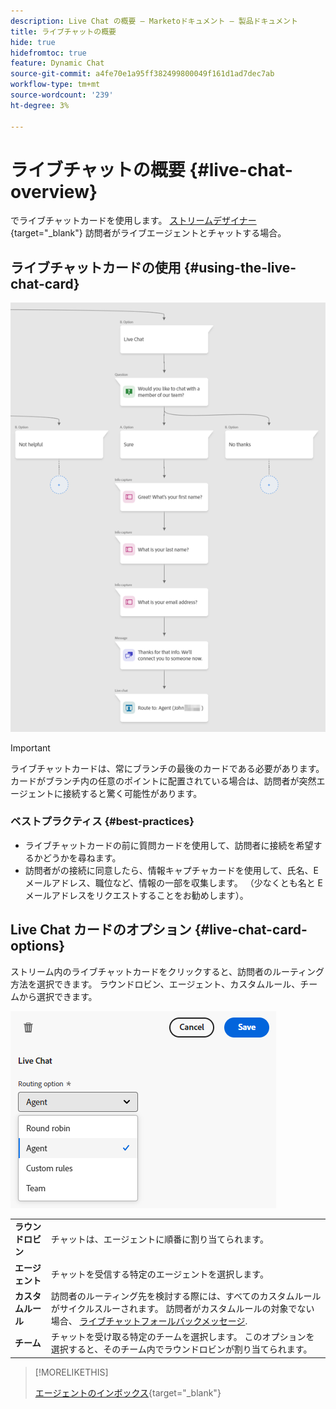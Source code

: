 ```yaml
---
description: Live Chat の概要 — Marketoドキュメント — 製品ドキュメント
title: ライブチャットの概要
hide: true
hidefromtoc: true
feature: Dynamic Chat
source-git-commit: a4fe70e1a95ff382499800049f161d1ad7dec7ab
workflow-type: tm+mt
source-wordcount: '239'
ht-degree: 3%

---
```


# ライブチャットの概要 {#live-chat-overview}

でライブチャットカードを使用します。 [ストリームデザイナー](/help/marketo/product-docs/demand-generation/dynamic-chat-two/automated-chat/stream-designer.md){target="_blank"} 訪問者がライブエージェントとチャットする場合。

## ライブチャットカードの使用 {#using-the-live-chat-card}

![](assets/live-chat-overview-1.png)

>[!IMPORTANT]
>
>ライブチャットカードは、常にブランチの最後のカードである必要があります。 カードがブランチ内の任意のポイントに配置されている場合は、訪問者が突然エージェントに接続すると驚く可能性があります。

### ベストプラクティス {#best-practices}

* ライブチャットカードの前に質問カードを使用して、訪問者に接続を希望するかどうかを尋ねます。
* 訪問者がの接続に同意したら、情報キャプチャカードを使用して、氏名、E メールアドレス、職位など、情報の一部を収集します。 （少なくとも名と E メールアドレスをリクエストすることをお勧めします）。

## Live Chat カードのオプション {#live-chat-card-options}

ストリーム内のライブチャットカードをクリックすると、訪問者のルーティング方法を選択できます。 ラウンドロビン、エージェント、カスタムルール、チームから選択できます。

![](assets/live-chat-overview-2.png)

<table> 
 <tbody> 
  <tr> 
   <td><b>ラウンドロビン</b></td>
   <td>チャットは、エージェントに順番に割り当てられます。</td>
  </tr> 
  <tr> 
   <td><b>エージェント</b></td>
   <td>チャットを受信する特定のエージェントを選択します。</td>
  </tr>
    <tr> 
   <td><b>カスタムルール</b></td>
   <td>訪問者のルーティング先を検討する際には、すべてのカスタムルールがサイクルスルーされます。 訪問者がカスタムルールの対象でない場合、 <a href="/help/marketo/product-docs/demand-generation/dynamic-chat-two/setup-and-configuration/agent-management.md#live-chat-fallback" target="_blank">ライブチャットフォールバックメッセージ</a>.</td>
  </tr> 
  <tr> 
   <td><b>チーム</b></td>
   <td>チャットを受け取る特定のチームを選択します。 このオプションを選択すると、そのチーム内でラウンドロビンが割り当てられます。</td>
  </tr>
 </tbody> 
</table>

>[!MORELIKETHIS]
>
>[エージェントのインボックス](/help/marketo/product-docs/demand-generation/dynamic-chat-two/live-chat/agent-inbox.md){target="_blank"}
